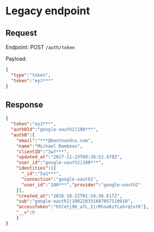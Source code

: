 # Legacy endpoint

## Request

Endpoint: POST `/auth/token`

Payload:

```json
{
  "type":"token",
  "token":"eyJ***"
}
```

## Response

```json
{
  "token":"eyJ***",
  "auth0Id":"google-oauth2|100***",
  "auth0":{
    "email":"***@bentoandco.com",
    "name":"Michael Rambeau",
    "clientID":"3w7***",
    "updated_at":"2017-11-23T09:38:52.479Z",
    "user_id":"google-oauth2|100***",
    "identities":[{
      "_id":"5a1***",
      "connection":"google-oauth2",
      "user_id":"100***","provider":"google-oauth2"
    }],
    "created_at":"2016-10-22T01:24:36.617Z",
    "sub":"google-oauth2|100228331687057110910",
    "accessToken":"htCetj96_afL_ZjrRhsoKzfLahrqtxtK"},
    "__v":0
    }
}
```
